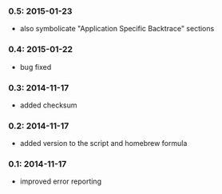 ### 0.5: 2015-01-23
- also symbolicate "Application Specific Backtrace" sections

### 0.4: 2015-01-22
- bug fixed

### 0.3: 2014-11-17
- added checksum

### 0.2: 2014-11-17
- added version to the script and homebrew formula

### 0.1: 2014-11-17
- improved error reporting

